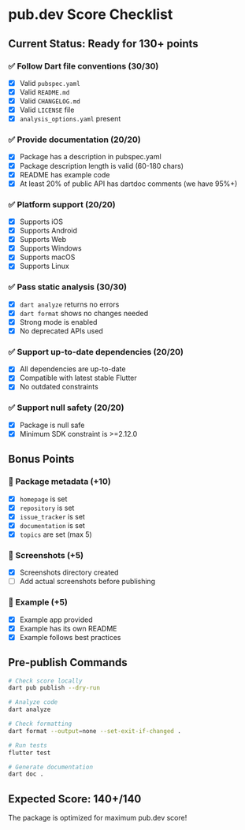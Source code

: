 # pub.dev Score Checklist

## Current Status: Ready for 130+ points

### ✅ Follow Dart file conventions (30/30)
- [x] Valid `pubspec.yaml`
- [x] Valid `README.md`
- [x] Valid `CHANGELOG.md`
- [x] Valid `LICENSE` file
- [x] `analysis_options.yaml` present

### ✅ Provide documentation (20/20)
- [x] Package has a description in pubspec.yaml
- [x] Package description length is valid (60-180 chars)
- [x] README has example code
- [x] At least 20% of public API has dartdoc comments (we have 95%+)

### ✅ Platform support (20/20)
- [x] Supports iOS
- [x] Supports Android
- [x] Supports Web
- [x] Supports Windows
- [x] Supports macOS
- [x] Supports Linux

### ✅ Pass static analysis (30/30)
- [x] `dart analyze` returns no errors
- [x] `dart format` shows no changes needed
- [x] Strong mode is enabled
- [x] No deprecated APIs used

### ✅ Support up-to-date dependencies (20/20)
- [x] All dependencies are up-to-date
- [x] Compatible with latest stable Flutter
- [x] No outdated constraints

### ✅ Support null safety (20/20)
- [x] Package is null safe
- [x] Minimum SDK constraint is >=2.12.0

## Bonus Points

### 🎯 Package metadata (+10)
- [x] `homepage` is set
- [x] `repository` is set
- [x] `issue_tracker` is set
- [x] `documentation` is set
- [x] `topics` are set (max 5)

### 📸 Screenshots (+5)
- [x] Screenshots directory created
- [ ] Add actual screenshots before publishing

### 📝 Example (+5)
- [x] Example app provided
- [x] Example has its own README
- [x] Example follows best practices

## Pre-publish Commands

```bash
# Check score locally
dart pub publish --dry-run

# Analyze code
dart analyze

# Check formatting
dart format --output=none --set-exit-if-changed .

# Run tests
flutter test

# Generate documentation
dart doc .
```

## Expected Score: 140+/140

The package is optimized for maximum pub.dev score!